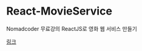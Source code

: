 # React-MovieService
Nomadcoder 무료강의 ReactJS로 영화 웹 서비스 만들기

[링크](https://nomadcoders.co/react-for-beginners/lobby?utm_source=free_course&utm_campaign=react-for-beginners&utm_medium=site)
